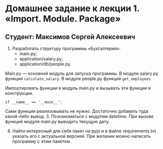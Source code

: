 # Домашнее задание к лекции 1. «Import. Module. Package»

## Студент: Максимов Сергей Алексеевич

1. Разработать структуру программы «Бухгалтерия»:
    * main.py;
    * application/salary.py;
    * application/db/people.py.

Main.py — основной модуль для запуска программы.
В модуле salary.py функция ```calculate_salary```.
В модуле people.py функция ```get_employees```.

Импортировать функции в модуль main.py и вызывать эти функции в конструкции.
```
if __name__ == '__main__':
```
Сами функции реализовывать не нужно. Достаточно добавить туда какой-либо вывод.
3. Познакомиться с модулем datetime. При вызове функций модуля main.py выводить текущую дату.

4. Найти интересный для себя пакет на pypi и в файле requirements.txt указать его с актуальной версией. При желании можно написать программу с этим пакетом.